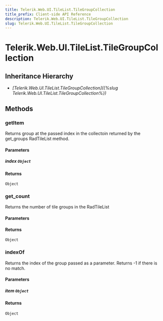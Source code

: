 ```yaml
---
title: Telerik.Web.UI.TileList.TileGroupCollection
title_prefix: Client-side API Reference
description: Telerik.Web.UI.TileList.TileGroupCollection
slug: Telerik.Web.UI.TileList.TileGroupCollection
---
```


# Telerik.Web.UI.TileList.TileGroupCollection  

## Inheritance Hierarchy

* *[Telerik.Web.UI.TileList.TileGroupCollection]({%slug Telerik.Web.UI.TileList.TileGroupCollection%})*


## Methods

###  getItem

Returns group at the passed index in the collectoin returned by the get_groups RadTileList method.

#### Parameters

##### index `Object`

#### Returns

`Object` 

### get_count

Returns the number of tile groups in the RadTileList

#### Parameters

#### Returns

`Object` 

### indexOf

Returns the index of the group passed as a parameter. Returns -1 if there is no match.

#### Parameters

##### item `Object`

#### Returns

`Object` 



